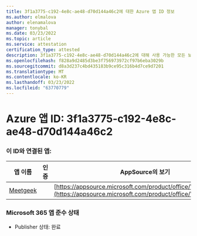```yaml
---
title: 3f1a3775-c192-4e8c-ae48-d70d144a46c2에 대한 Azure 앱 ID 정보
ms.author: elmalova
author: elenamalova
manager: tonybal
ms.date: 03/23/2022
ms.topic: article
ms.service: attestation
certification_type: attested
description: 3f1a3775-c192-4e8c-ae48-d70d144a46c2에 대해 사용 가능한 모든 보안 및 규정 준수 정보입니다.
ms.openlocfilehash: f828a9d2485d3be3f756973972cf97b6eba3029b
ms.sourcegitcommit: d8a3d237c4bd435183b9ce95c316b4d7ce9d7201
ms.translationtype: MT
ms.contentlocale: ko-KR
ms.lasthandoff: 03/23/2022
ms.locfileid: "63770779"
---
```

# <a name="azure-app-id-3f1a3775-c192-4e8c-ae48-d70d144a46c2"></a>Azure 앱 ID: 3f1a3775-c192-4e8c-ae48-d70d144a46c2


### <a name="apps-associated-with-this-id"></a>이 ID와 연결된 앱:
| **앱 이름** | **인증** | **AppSource의 보기** |
|--------------|---------------|-----------------------|
| [Meetgeek](../forward/WA200003720.md) |  | [https://appsource.microsoft.com/product/office/WA200003720](https://appsource.microsoft.com/product/office/WA200003720) |

### <a name="microsoft-365-app-compliance-status"></a>Microsoft 365 앱 준수 상태
- Publisher 상태: 완료
